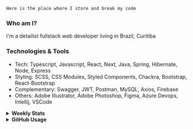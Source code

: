```
Here is the place where I store and break my code
```
### Who am I?
I'm a detailist fullstack web developer living in Brazil, Curitiba

### Technologies & Tools
- Tech: Typescript, Javascript, React, Next, Java, Spring, Hibernate, Node, Express
- Styling: SCSS, CSS Modules, Styled Components, Chackra, Bootstrap, React-Bootstrap
- Complementary: Swagger, JWT, Postman, MySQL, Axios, Firebase
- Others: Adobe Illustrator, Adobe Photoshop, Figma, Azure Devops, Intellij, VSCode

<details>
  <summary><b> Weekly Stats</b></summary>
<!--START_SECTION:waka-->

```text
TypeScript       24 hrs 21 mins  █████████████▒░░░░░░░░░░░   53.61 %
CSS              12 hrs 32 mins  ███████░░░░░░░░░░░░░░░░░░   27.59 %
JavaScript       4 hrs 31 mins   ██▒░░░░░░░░░░░░░░░░░░░░░░   09.94 %
Docker           1 hr 31 mins    █░░░░░░░░░░░░░░░░░░░░░░░░   03.35 %
Other            1 hr 11 mins    ▓░░░░░░░░░░░░░░░░░░░░░░░░   02.64 %
```

<!--END_SECTION:waka-->
</details>

<details>
  <summary><b> GitHub Usage</b></summary>
  
[![Top Langs](https://github-readme-stats.vercel.app/api/top-langs/?username=gxlpes&&langs_count=9&layout=compact)](https://github.com/anuraghazra/github-readme-stats)

</details>
